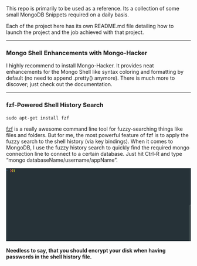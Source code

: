 This repo is primarily to be used as a reference. Its a collection of some small MongoDB Snippets required on a daily basis.

Each of the project here has its own README.md file detailing how to launch the project and the job achieved with that project.

---

### Mongo Shell Enhancements with Mongo-Hacker

I highly recommend to install Mongo-Hacker. It provides neat enhancements for the Mongo Shell like syntax coloring and formatting by default (no need to append .pretty() anymore). There is much more to discover; just check out the documentation.

---

### fzf-Powered Shell History Search

```
sudo apt-get install fzf

```

[fzf](https://github.com/junegunn/fzf) is a really awesome command line tool for fuzzy-searching things like files and folders. But for me, the most powerful feature of fzf is to apply the fuzzy search to the shell history (via key bindings). When it comes to MongoDB, I use the fuzzy history search to quickly find the required mongo connection line to connect to a certain database. Just hit Ctrl-R and type “mongo databaseName/username/appName”.

![](assets/fzf-mongo-find-connection-string.gif)

**Needless to say, that you should encrypt your disk when having passwords in the shell history file.**
